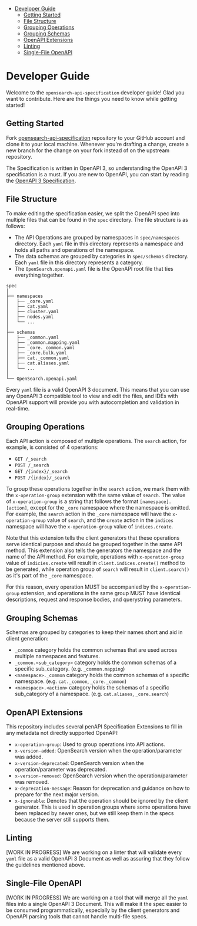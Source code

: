 - [Developer Guide](#developer-guide)
  - [Getting Started](#getting-started)
  - [File Structure](#file-structure)
  - [Grouping Operations](#grouping-operations)
  - [Grouping Schemas](#grouping-schemas)
  - [OpenAPI Extensions](#openapi-extensions)
  - [Linting](#linting)
  - [Single-File OpenAPI](#single-file-openapi)

# Developer Guide
Welcome to the ```opensearch-api-specification``` developer guide! Glad you want to contribute. Here are the things you need to know while getting started!

## Getting Started

Fork [opensearch-api-specification](https://github.com/opensearch-project/opensearch-api-specification) repository to your GitHub account and clone it to your local machine.  Whenever you're drafting a change, create a new branch for the change on your fork instead of on the upstream repository.

The Specification is written in OpenAPI 3, so understanding the OpenAPI 3 specification is a must. If you are new to OpenAPI, you can start by reading the [OpenAPI 3 Specification](https://swagger.io/specification/).

## File Structure
To make editing the specification easier, we split the OpenAPI spec into multiple files that can be found in the `spec` directory. The file structure is as follows:
- The API Operations are grouped by namespaces in `spec/namespaces` directory. Each `yaml` file in this directory represents a namespace and holds all paths and operations of the namespace.
- The data schemas are grouped by categories in `spec/schemas` directory. Each `yaml` file in this directory represents a category.
- The `OpenSearch.openapi.yaml` file is the OpenAPI root file that ties everything together.

```
spec
│
├── namespaces
│   ├── _core.yaml
│   ├── cat.yaml
│   ├── cluster.yaml
│   ├── nodes.yaml
│   └── ...
│
├── schemas
│   ├── _common.yaml
│   ├── _common.mapping.yaml
│   ├── _core._common.yaml
│   ├── _core.bulk.yaml
│   ├── cat._common.yaml
│   ├── cat.aliases.yaml
│   └── ...
│
└── OpenSearch.openapi.yaml
```
Every `yaml` file is a valid OpenAPI 3 document. This means that you can use any OpenAPI 3 compatible tool to view and edit the files, and IDEs with OpenAPI support will provide you with autocompletion and validation in real-time.

## Grouping Operations

Each API action is composed of multiple operations. The `search` action, for example, is consisted of 4 operations:
- `GET /_search`
- `POST /_search`
- `GET /{index}/_search`
- `POST /{index}/_search`

To group these operations together in the `search` action, we mark them with the `x-operation-group` extension with the same value of `search`. The value of `x-operation-group` is a string that follows the format `[namespace].[action]`, except for the `_core` namespace where the namespace is omitted. For example, the `search` action in the `_core` namespace will have the `x-operation-group` value of `search`, and the `create` action in the `indices` namespace will have the `x-operation-group` value of `indices.create`.

Note that this extension tells the client generators that these operations serve identical purpose and should be grouped together in the same API method. This extension also tells the generators the namespace and the name of the API method. For example, operations with `x-operation-group` value of `indicies.create` will result in `client.indices.create()` method to be generated, while operation group of `search` will result in `client.search()` as it's part of the `_core` namespace.

For this reason, every operation MUST be accompanied by the `x-operation-group` extension, and operations in the same group MUST have identical descriptions, request and response bodies, and querystring parameters.

## Grouping Schemas

Schemas are  grouped by categories to keep their names short and aid in client generation:
- `_common` category holds the common schemas that are used across multiple namespaces and features.
- `_common.<sub_category>` category holds the common schemas of a specific sub_category. (e.g. `_common.mapping`)
- `<namespace>._common` category holds the common schemas of a specific namespace. (e.g. `cat._common`, `_core._common`)
- `<namespace>.<action>` category holds the schemas of a specific sub_category of a namespace. (e.g. `cat.aliases`, `_core.search`)

## OpenAPI Extensions

This repository includes several penAPI Specification Extensions to fill in any metadata not directly supported OpenAPI:
- `x-operation-group`: Used to group operations into API actions.
- `x-version-added`: OpenSearch version when the operation/parameter was added.
- `x-version-deprecated`: OpenSearch version when the operation/parameter was deprecated.
- `x-version-removed`: OpenSearch version when the operation/parameter was removed.
- `x-deprecation-message`: Reason for deprecation and guidance on how to prepare for the next major version.
- `x-ignorable`: Denotes that the operation should be ignored by the client generator. This is used in operation groups where some operations have been replaced by newer ones, but we still keep them in the specs because the server still supports them.

## Linting 
[WORK IN PROGRESS]
We are working on a linter that will validate every `yaml` file as a valid OpenAPI 3 Document as well as assuring that they follow the guidelines mentioned above.

## Single-File OpenAPI 
[WORK IN PROGRESS]
We are working on a tool that will merge all the `yaml` files into a single OpenAPI 3 Document. This will make it the spec easier to be consumed programmatically, especially by the client generators and OpenAPI parsing tools that cannot handle multi-file specs.
